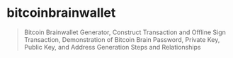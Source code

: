 # bitcoinbrainwallet
>Bitcoin Brainwallet Generator, Construct Transaction and Offline Sign Transaction, Demonstration of Bitcoin Brain Password, Private Key, Public Key, and Address Generation Steps and Relationships
